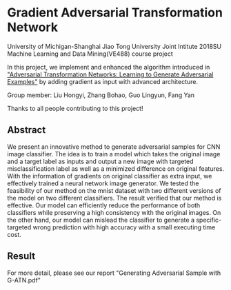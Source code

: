 # Gradient Adversarial Transformation Network
University of Michigan-Shanghai Jiao Tong University Joint Intitute 2018SU Machine Learning and Data Mining(VE488) course project

In this project, we implement and enhanced the algorithm introduced in ["Adversarial Transformation Networks: Learning to Generate Adversarial Examples"](https://arxiv.org/abs/1703.09387) by adding gradient as input with advanced architecture.

Group member: Liu Hongyi, Zhang Bohao, Guo Lingyun, Fang Yan

Thanks to all people contributing to this project!
## Abstract
We present an innovative method to generate adversarial samples for CNN image classifier. The idea is to train a model which takes the original image and a target label as inputs and output a new image with targeted misclassification label as well as a minimized difference on original features. With the information of gradients on original classifier as extra input, we effectively trained a neural network image generator. We tested the feasibility of our method on the mnist dataset with two different versions of the model on two different classifiers. The result verified that our method is effective. Our model can efficiently reduce the performance of both classifiers while preserving a high consistency with the original images. On the other hand, our model can mislead the classifier to generate a specific-targeted wrong prediction with high accuracy with a small executing time cost.
## Result



For more detail, please see our report "Generating Adversarial Sample with G-ATN.pdf"

